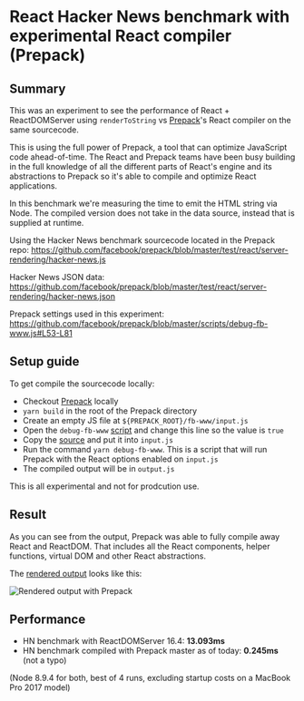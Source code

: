 # React Hacker News benchmark with experimental React compiler (Prepack)

## Summary

This was an experiment to see the performance of React + ReactDOMServer using `renderToString` vs [Prepack](https://github.com/facebook/prepack)'s React compiler on the same sourcecode.

This is using the full power of Prepack, a tool that can optimize JavaScript code ahead-of-time. The React and Prepack teams have been busy building in the full knowledge of all the different parts of React's engine and its abstractions to Prepack so it's able to compile and optimize React applications.

In this benchmark we're measuring the time to emit the HTML string via Node. The compiled version does not take in the data source, instead that is
supplied at runtime.

Using the Hacker News benchmark sourcecode located in the Prepack repo:
https://github.com/facebook/prepack/blob/master/test/react/server-rendering/hacker-news.js

Hacker News JSON data:
https://github.com/facebook/prepack/blob/master/test/react/server-rendering/hacker-news.json

Prepack settings used in this experiment:
https://github.com/facebook/prepack/blob/master/scripts/debug-fb-www.js#L53-L81

## Setup guide

To get compile the sourcecode locally:
- Checkout [Prepack](https://github.com/facebook/prepack) locally
- `yarn build` in the root of the Prepack directory
- Create an empty JS file at `${PREPACK_ROOT}/fb-www/input.js`
- Open the `debug-fb-www` [script](https://github.com/facebook/prepack/blob/master/scripts/debug-fb-www.js#L77) and change this line so the value is `true` 
- Copy the [source](https://github.com/facebook/prepack/blob/master/test/react/server-rendering/hacker-news.js) and put it into `input.js`
- Run the command `yarn debug-fb-www`. This is a script that will run Prepack with the React options enabled on `input.js`
- The compiled output will be in `output.js`

This is all experimental and not for prodcution use.

## Result

As you can see from the output, Prepack was able to fully compile away React and ReactDOM. That includes all the React components, helper functions, virtual DOM and other React abstractions.

The [rendered output](https://gist.github.com/trueadm/f1692ff635fb666876dcd3f9879a5e1e) looks like this:

![Rendered output with Prepack](https://raw.githubusercontent.com/trueadm/server-render-hn/master/example.jpg)

## Performance

- HN benchmark with ReactDOMServer 16.4: **13.093ms**
- HN benchmark compiled with Prepack master as of today: **0.245ms** (not a typo)

(Node 8.9.4 for both, best of 4 runs, excluding startup costs on a MacBook Pro 2017 model)
